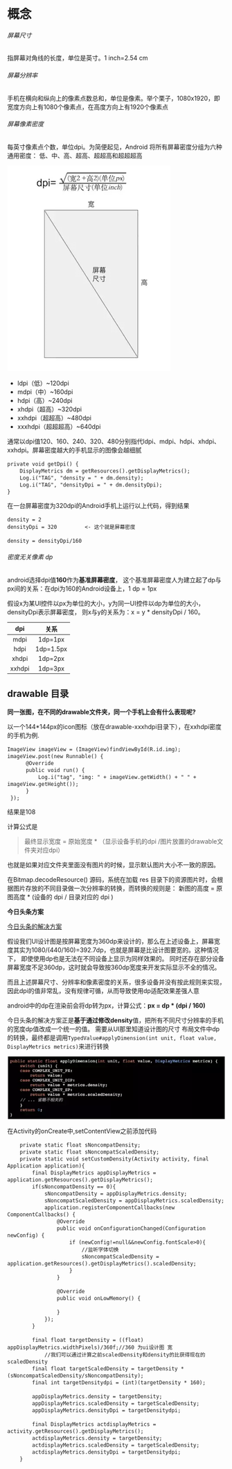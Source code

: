# 概念

###### 屏幕尺寸

指屏幕对角线的长度，单位是英寸。1 inch=2.54 cm

###### 屏幕分辨率

手机在横向和纵向上的像素点数总和，单位是像素。举个栗子，1080x1920，即宽度方向上有1080个像素点，在高度方向上有1920个像素点

###### 屏幕像素密度

每英寸像素点个数，单位dpi。为简便起见，Android 将所有屏幕密度分组为六种通用密度： 低、中、高、超高、超超高和超超超高

![](image/2672902-1fa6f42486aa4f01.png)

- ldpi（低）~120dpi
- mdpi（中）~160dpi
- hdpi（高）~240dpi
- xhdpi（超高）~320dpi
- xxhdpi（超超高）~480dpi
- xxxhdpi（超超超高）~640dpi

通常以dpi值120、160、240、320、480分别指代ldpi、mdpi、hdpi、xhdpi、xxhdpi。屏幕密度越大的手机显示的图像会越细腻

```
private void getDpi() {
    DisplayMetrics dm = getResources().getDisplayMetrics();
    Log.i("TAG", "density = " + dm.density);
    Log.i("TAG", "densityDpi = " + dm.densityDpi);
}
```

在一台屏幕密度为320dpi的Android手机上运行以上代码，得到结果

```
density = 2
densityDpi = 320         <- 这个就是屏幕密度

density = densityDpi/160
```

###### 密度无关像素 dp

android选择dpi值**160**作为**基准屏幕密度**，
这个基准屏幕密度人为建立起了dp与px间的关系：在dpi为160的Android设备上，1 dp = 1px

假设x为某UI控件以px为单位的大小，y为同一UI控件以dp为单位的大小，densityDpi表示屏幕密度，
则x与y的关系为：x = y * densityDpi / 160。



|  dpi   |   关系    |
| :----: | :-------: |
|  mdpi  |  1dp=1px  |
|  hdpi  | 1dp=1.5px |
| xhdpi  |  1dp=2px  |
| xxhdpi |  1dp=3px  |





## drawable 目录

**同一张图，在不同的drawable文件夹，同一个手机上会有什么表现呢?**

以一个144*144px的icon图标（放在drawable-xxxhdpi目录下），在xxhdpi密度的手机为例.

```
ImageView imageView = (ImageView)findViewById(R.id.img);
imageView.post(new Runnable() {
      @Override
      public void run() {
          Log.i("tag", "img: " + imageView.getWidth() + " " + imageView.getHeight());
      }
 });
```

结果是108

计算公式是

> 最终显示宽度 = 原始宽度 * （显示设备手机的dpi /图片放置的drawable文件夹对应dpi）

也就是如果对应文件夹里面没有图片的时候，显示默认图片大小不一致的原因。



在Bitmap.decodeResource() 源码，系统在加载 res 目录下的资源图片时，会根据图片存放的不同目录做一次分辨率的转换，而转换的规则是：
新图的高度 = 原图高度 * (设备的 dpi / 目录对应的 dpi )



**今日头条方案**

[今日头条的解决方案](https://mp.weixin.qq.com/s/d9QCoBP6kV9VSWvVldVVwA)

假设我们UI设计图是按屏幕宽度为360dp来设计的，那么在上述设备上，屏幕宽度其实为1080/(440/160)=392.7dp，也就是屏幕是比设计图要宽的。这种情况下， 即使使用dp也是无法在不同设备上显示为同样效果的。 同时还存在部分设备屏幕宽度不足360dp，这时就会导致按360dp宽度来开发实际显示不全的情况。

而且上述屏幕尺寸、分辨率和像素密度的关系，很多设备并没有按此规则来实现， 因此dpi的值非常乱，没有规律可循，从而导致使用dp适配效果差强人意

android中的dp在渲染前会将dp转为px，计算公式：**px = dp * (dpi / 160)**

今日头条的解决方案正是**基于通过修改density**值，把所有不同尺寸分辨率的手机的宽度dp值改成一个统一的值。  需要从UI那里知道设计图的尺寸
布局文件中dp的转换，最终都是调用` TypedValue#applyDimension(int unit, float value, DisplayMetrics metrics) `来进行转换

![](image/2672902-d45fb54a085dc02a.png)



在Activity的onCreate中,setContentView之前添加代码

```
    private static float sNoncompatDensity;
    private static float sNoncompatScaledDensity;
    private static void setCustomDensity(Activity activity, final Application application){
        final DisplayMetrics appDisplayMetrics = application.getResources().getDisplayMetrics();
        if(sNoncompatDensity == 0){
            sNoncompatDensity = appDisplayMetrics.density;
            sNoncompatScaledDensity = appDisplayMetrics.scaledDensity;
            application.registerComponentCallbacks(new ComponentCallbacks() {
                @Override
                public void onConfigurationChanged(Configuration newConfig) {
                    if (newConfig!=null&&newConfig.fontScale>0){
                        //监听字体切换
                        sNoncompatScaledDensity = application.getResources().getDisplayMetrics().scaledDensity;
                    }
                }

                @Override
                public void onLowMemory() {

                }
            });
        }

        final float targetDensity = ((float) appDisplayMetrics.widthPixels)/360f;//360 为ui设计图 宽
            //我们可以通过计算之前scaledDensity和density的比获得现在的scaledDensity
        final float targetScaledDensity = targetDensity * (sNoncompatScaledDensity/sNoncompatDensity);
        final int targetDensitydpi = (int)(targetDensity * 160);

        appDisplayMetrics.density = targetDensity;
        appDisplayMetrics.scaledDensity = targetScaledDensity;
        appDisplayMetrics.densityDpi = targetDensitydpi;

        final DisplayMetrics actdisplayMetrics = activity.getResources().getDisplayMetrics();
        actdisplayMetrics.density = targetDensity;
        actdisplayMetrics.scaledDensity = targetScaledDensity;
        actdisplayMetrics.densityDpi = targetDensitydpi;
    }
```

